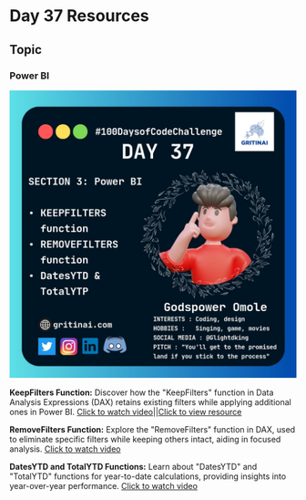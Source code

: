 # Day 37 Resources

## Topic

### Power BI

![100 days of code Day 37](https://github.com/GritinAI/100daysofcode2.0/blob/main/Images/Day37.jpg)

**KeepFilters Function:** Discover how the "KeepFilters" function in Data Analysis Expressions (DAX) retains existing filters while applying additional ones in Power BI.
[Click to watch video](https://www.youtube.com/watch?v=-yQLMVFBNDg&list=PLjNd3r1KLjQt0xN_y8F6BSIOVNvdQmq4d&index=77)||[Click to view resource](https://drive.google.com/file/d/1lTafErPyLKSdf4ESBu5VloYApk352lBw/view?usp=sharing)

**RemoveFilters Function:** Explore the "RemoveFilters" function in DAX, used to eliminate specific filters while keeping others intact, aiding in focused analysis.
[Click to watch video](https://www.youtube.com/watch?v=lUCv31dpp7Q&list=PLjNd3r1KLjQt0xN_y8F6BSIOVNvdQmq4d&index=79)

**DatesYTD and TotalYTD Functions:** Learn about "DatesYTD" and "TotalYTD" functions for year-to-date calculations, providing insights into year-over-year performance.
[Click to watch video](https://www.youtube.com/watch?v=AFyaYX4Mnwg&list=PLjNd3r1KLjQt0xN_y8F6BSIOVNvdQmq4d&index=80)
